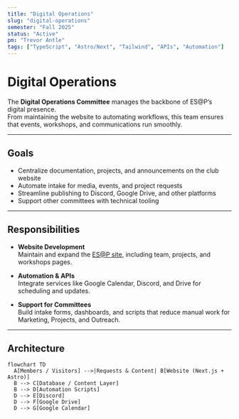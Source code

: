 ```yaml
---
title: "Digital Operations"
slug: "digital-operations"
semester: "Fall 2025"
status: "Active"
pm: "Trevor Antle"
tags: ["TypeScript", "Astro/Next", "Tailwind", "APIs", "Automation"]
---
```


# Digital Operations

The **Digital Operations Committee** manages the backbone of ES@P’s digital presence.  
From maintaining the website to automating workflows, this team ensures that events, workshops, and communications run smoothly.

---

## Goals

- Centralize documentation, projects, and announcements on the club website  
- Automate intake for media, events, and project requests  
- Streamline publishing to Discord, Google Drive, and other platforms  
- Support other committees with technical tooling

---

## Responsibilities

- **Website Development**  
  Maintain and expand the [ES@P site](/), including team, projects, and workshops pages.

- **Automation & APIs**  
  Integrate services like Google Calendar, Discord, and Drive for scheduling and updates.

- **Support for Committees**  
  Build intake forms, dashboards, and scripts that reduce manual work for Marketing, Projects, and Outreach.

---

## Architecture

```mermaid
flowchart TD
  A[Members / Visitors] -->|Requests & Content| B[Website (Next.js + Astro)]
  B --> C[Database / Content Layer]
  B --> D[Automation Scripts]
  D --> E[Discord]
  D --> F[Google Drive]
  D --> G[Google Calendar]
